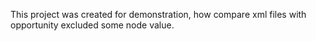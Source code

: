 This project was created for demonstration, how compare xml files with opportunity excluded some node value.